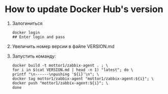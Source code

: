# How to update Docker Hub's version

1. Залогиниться

       docker login 
       ## Enter login and pass

2. Увеличить номер версии в файле VERSION.md

3. Запустить команду:

       docker build -t mottor1/zabbix-agent . ; \
       for i in $(cat VERSION.md | head -n 1) "latest"; do \
       printf "\n------\npushing '${i}'\n"; \
       docker tag mottor1/zabbix-agent "mottor1/zabbix-agent:${i}"; \
       docker push "mottor1/zabbix-agent:${i}"; \
       done
